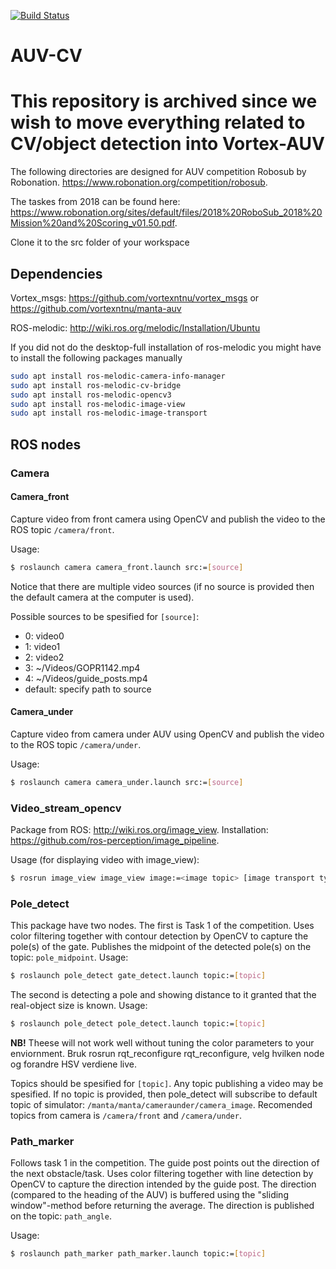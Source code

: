 [![Build Status](https://travis-ci.com/vortexntnu/auv-cv.svg?branch=master)](https://travis-ci.com/vortexntnu/auv-cv)
# AUV-CV

# This repository is archived since we wish to move everything related to CV/object detection into Vortex-AUV


The following directories are designed for AUV competition Robosub by Robonation. https://www.robonation.org/competition/robosub.

The taskes from 2018 can be found here: https://www.robonation.org/sites/default/files/2018%20RoboSub_2018%20Mission%20and%20Scoring_v01.50.pdf.

Clone it to the src folder of your workspace

## Dependencies 

Vortex_msgs: https://github.com/vortexntnu/vortex_msgs or https://github.com/vortexntnu/manta-auv

ROS-melodic: http://wiki.ros.org/melodic/Installation/Ubuntu

If you did not do the desktop-full installation of ros-melodic you might have to install the following packages manually
```sh
sudo apt install ros-melodic-camera-info-manager
sudo apt install ros-melodic-cv-bridge
sudo apt install ros-melodic-opencv3
sudo apt install ros-melodic-image-view
sudo apt install ros-melodic-image-transport

```

## ROS nodes

### Camera

#### Camera_front
Capture video from front camera using OpenCV and publish the video to the ROS topic `/camera/front`. 

Usage:
```bash
$ roslaunch camera camera_front.launch src:=[source]
```
Notice that there are multiple video sources (if no source is provided then the default camera at the computer is used).

Possible sources to be spesified for `[source]`:
- 0: video0
- 1: video1
- 2: video2
- 3: ~/Videos/GOPR1142.mp4
- 4: ~/Videos/guide_posts.mp4
- default: specify path to source

#### Camera_under
Capture video from camera under AUV using OpenCV and publish the video to the ROS topic `/camera/under`. 

Usage:
```bash
$ roslaunch camera camera_under.launch src:=[source]
```

### Video_stream_opencv
Package from ROS: http://wiki.ros.org/image_view.
Installation: https://github.com/ros-perception/image_pipeline.

Usage (for displaying video with image_view):
```bash
$ rosrun image_view image_view image:=<image topic> [image transport type]
```

### Pole_detect
This package have two nodes. The first is Task 1 of the competition. Uses color filtering together with contour detection by OpenCV to capture the pole(s) of the gate. 
Publishes the midpoint of the detected pole(s) on the topic: `pole_midpoint`.
Usage: 
```bash
$ roslaunch pole_detect gate_detect.launch topic:=[topic]
```
The second is detecting a pole and showing distance to it granted that the real-object size is known. 
Usage:
```bash
$ roslaunch pole_detect pole_detect.launch topic:=[topic]
```
**NB!** Theese will not work well without tuning the color parameters to your enviornment. Bruk rosrun rqt_reconfigure rqt_reconfigure, velg hvilken node og forandre HSV verdiene live. 

Topics should be spesified for `[topic]`. Any topic publishing a video may be spesified.
If no topic is provided, then pole_detect will subscribe to default topic of simulator: `/manta/manta/cameraunder/camera_image`.
Recomended topics from camera is `/camera/front` and `/camera/under`.

### Path_marker
Follows task 1 in the competition. The guide post points out the direction of the next obstacle/task. Uses color filtering together with line detection by OpenCV to capture the direction intended by the guide post. The direction (compared to the heading of the AUV) is buffered using the "sliding window"-method before returning the average.
The direction is published on the topic: `path_angle`.

Usage: 
```bash
$ roslaunch path_marker path_marker.launch topic:=[topic]
```
